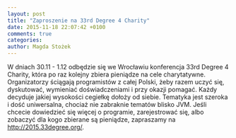 ```yaml
---
layout: post
title: "Zaproszenie na 33rd Degree 4 Charity"
date: 2015-11-18 22:07:42 +0100
comments: true
categories: 
author: Magda Stożek
---
```

W dniach 30.11 - 1.12 odbędzie się we Wrocławiu konferencja 33rd Degree 4 Charity</a>, która po raz kolejny zbiera pieniądze na cele charytatywne. Organizatorzy ściągają programistów z całej Polski, żeby razem uczyć się, dyskutować, wymieniać doświadczeniami i przy okazji pomagać. Każdy decyduje jakiej wysokości cegiełkę dołoży od siebie. Tematyka jest szeroka i dość uniwersalna, chociaż nie zabraknie tematów blisko JVM. Jeśli chcecie dowiedzieć się więcej o programie, zarejestrować się, albo zobaczyć dla kogo zbierane są pieniądze, zapraszamy na <a href="http://2015.33degree.org/" target="_blank">http://2015.33degree.org/</a>. 
